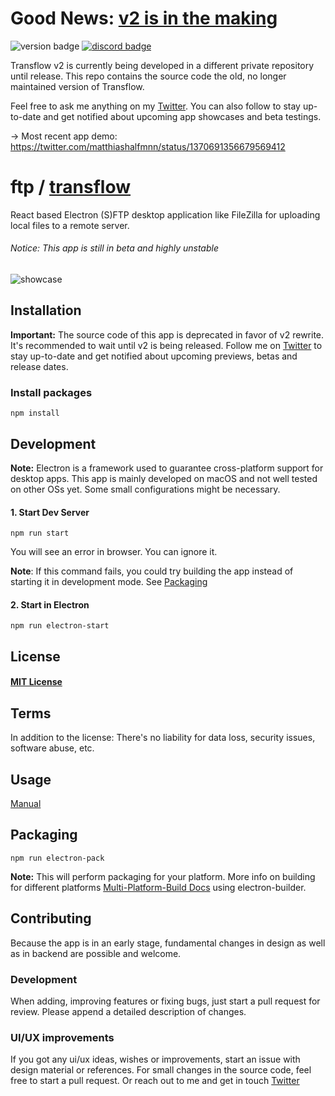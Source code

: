 # Good News: [v2 is in the making](https://twitter.com/matthiashalfmnn/status/1370691356679569412)

![version badge](https://img.shields.io/badge/Good%20News-brightgreen)
[![discord badge](https://img.shields.io/badge/Join%20Discord-brightgreen?&color=7289da&logo=discord&logoColor=white)](https://discord.gg/9NhwCuGR8E)

Transflow v2 is currently being developed in a different private repository until release. This repo contains the source code the old, no longer maintained version of Transflow.

Feel free to ask me anything on my [Twitter](https://twitter.com/matthiashalfmnn). You can also follow to stay up-to-date and get notified about upcoming app showcases and beta testings.

→ Most recent app demo: https://twitter.com/matthiashalfmnn/status/1370691356679569412

# ftp / [transflow](https://transflow.co)

React based Electron (S)FTP desktop application like FileZilla for uploading local files to a remote server.

###### Notice: This app is still in beta and highly unstable

![showcase](https://cdn.transflow.co/static/42vkW/showcase.gif)

## Installation

**Important:** The source code of this app is deprecated in favor of v2 rewrite. It's recommended to wait until v2 is being released. Follow me on [Twitter](https://twitter.com/matthiashalfmnn) to stay up-to-date and get notified about upcoming previews, betas and release dates.

### Install packages

```
npm install
```

## Development

**Note:** Electron is a framework used to guarantee cross-platform support for desktop apps. This app is mainly developed on macOS and not well tested on other OSs yet. Some small configurations might be necessary.

#### 1. Start Dev Server

```
npm run start
```

You will see an error in browser. You can ignore it.

**Note**: If this command fails, you could try building the app instead of starting it in development mode. See [Packaging](https://github.com/matthiaaas/ftp#packaging)

#### 2. Start in Electron

```
npm run electron-start
```

## License

#### [MIT License](https://github.com/matthiaaas/ftp/blob/master/LICENSE)

## Terms

In addition to the license: There's no liability for data loss, security issues, software abuse, etc.

## Usage

[Manual](https://github.com/matthiaaas/ftp/blob/master/MANUAL.md)

## Packaging

```
npm run electron-pack
```

**Note:** This will perform packaging for your platform. More info on building for different platforms [Multi-Platform-Build Docs](https://www.electron.build/multi-platform-build) using electron-builder.

## Contributing

Because the app is in an early stage, fundamental changes in design as well as in backend are possible and welcome.

### Development

When adding, improving features or fixing bugs, just start a pull request for review. Please append a detailed description of changes.

### UI/UX improvements

If you got any ui/ux ideas, wishes or improvements, start an issue with design material or references. For small changes in the source code, feel free to start a pull request.
Or reach out to me and get in touch [Twitter](https://twitter.com/matthiashalfmnn)
